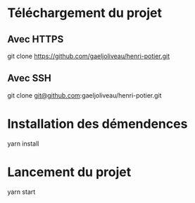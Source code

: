 # Téléchargement du projet 
## Avec HTTPS
git clone https://github.com/gaeljoliveau/henri-potier.git

## Avec SSH
git clone git@github.com:gaeljoliveau/henri-potier.git

# Installation des démendences
yarn install

# Lancement du projet
yarn start